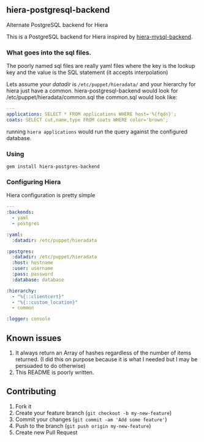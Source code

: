 ## hiera-postgresql-backend

Alternate PostgreSQL backend for Hiera

This is a PostgreSQL backend for Hiera inspired by [hiera-mysql-backend](https://github.com/Telmo/hiera-mysql-backend). 


### What goes into the sql files.

The poorly named sql files are really yaml files where the key is the lookup key and the value is the SQL statement (it accepts interpolation)

Lets assume your _datadir_ is `/etc/puppet/hieradata/` and your hierarchy for hiera just have a common. hiera-postgresql-backend would look for /etc/puppet/hieradata/common.sql the common.sql would look like:

```yaml
---
applications: SELECT * FROM applications WHERE host='%{fqdn}';
coats: SELECT cut,name,type FROM coats WHERE color='brown';
```

running `hiera applications` would run the query against the configured database.


### Using

`gem install hiera-postgres-backend`


### Configuring Hiera

Hiera configuration is pretty simple

```yaml
---
:backends:
  - yaml
  - postgres

:yaml:
  :datadir: /etc/puppet/hieradata

:postgres:
  :datadir: /etc/puppet/hieradata
  :host: hostname
  :user: username
  :pass: password
  :database: database

:hierarchy:
  - "%{::clientcert}"
  - "%{::custom_location}"
  - common

:logger: console
```

## Known issues

1. It always return an Array of hashes regardless of the number of items returned. (I did this on purpose because it is what I needed but I may be persuaded to do otherwise)
2. This README is poorly written.


## Contributing

1. Fork it
2. Create your feature branch (`git checkout -b my-new-feature`)
3. Commit your changes (`git commit -am 'Add some feature'`)
4. Push to the branch (`git push origin my-new-feature`)
5. Create new Pull Request
